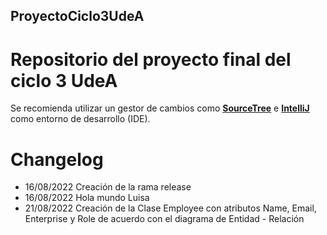## ProyectoCiclo3UdeA
# Repositorio del proyecto final del ciclo 3 UdeA
Se recomienda utilizar un gestor de cambios como [**SourceTree**](https://www.sourcetreeapp.com/ "SourceTree") e [**IntelliJ**](https://www.jetbrains.com/es-es/idea/download/#section=windows "IntelliJ") como entorno de desarrollo (IDE).

# Changelog

- 16/08/2022 Creación de la rama release
- 16/08/2022 Hola mundo Luisa 
- 21/08/2022 Creación de la Clase Employee con atributos Name, Email, Enterprise y Role de acuerdo con el diagrama de Entidad - Relación
